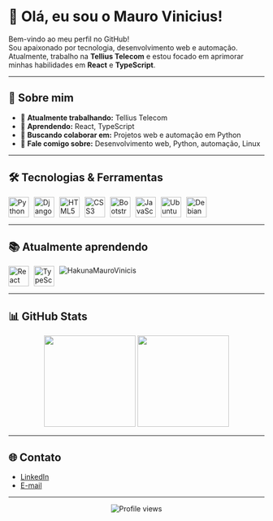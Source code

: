 # 👋 Olá, eu sou o Mauro Vinicius!

Bem-vindo ao meu perfil no GitHub!  
Sou apaixonado por tecnologia, desenvolvimento web e automação. Atualmente, trabalho na **Tellius Telecom** e estou focado em aprimorar minhas habilidades em **React** e **TypeScript**.

---

## 🚀 Sobre mim

- 🔭 **Atualmente trabalhando:** Tellius Telecom  
- 🌱 **Aprendendo:** React, TypeScript  
- 🤝 **Buscando colaborar em:** Projetos web e automação em Python  
- 💬 **Fale comigo sobre:** Desenvolvimento web, Python, automação, Linux

---

## 🛠️ Tecnologias & Ferramentas

<div style="display: flex; flex-wrap: wrap; gap: 10px;">
  <img src="https://cdn.jsdelivr.net/gh/devicons/devicon@latest/icons/python/python-original.svg" width="40" height="40" title="Python"/>
  <img src="https://cdn.jsdelivr.net/gh/devicons/devicon@latest/icons/django/django-plain.svg" width="40" height="40" title="Django"/>
  <img src="https://cdn.jsdelivr.net/gh/devicons/devicon@latest/icons/html5/html5-original.svg" width="40" height="40" title="HTML5"/>
  <img src="https://cdn.jsdelivr.net/gh/devicons/devicon@latest/icons/css3/css3-original.svg" width="40" height="40" title="CSS3"/>
  <img src="https://cdn.jsdelivr.net/gh/devicons/devicon@latest/icons/bootstrap/bootstrap-original.svg" width="40" height="40" title="Bootstrap"/>
  <img src="https://cdn.jsdelivr.net/gh/devicons/devicon@latest/icons/javascript/javascript-original.svg" width="40" height="40" title="JavaScript"/>
  <img src="https://cdn.jsdelivr.net/gh/devicons/devicon@latest/icons/ubuntu/ubuntu-original.svg" width="40" height="40" title="Ubuntu"/>
  <img src="https://cdn.jsdelivr.net/gh/devicons/devicon@latest/icons/debian/debian-original.svg" width="40" height="40" title="Debian"/>
</div>

---

## 📚 Atualmente aprendendo

<div style="display: flex; gap: 10px;">
  <img src="https://cdn.jsdelivr.net/gh/devicons/devicon@latest/icons/react/react-original.svg" width="40" height="40" title="React"/>
  <img src="https://cdn.jsdelivr.net/gh/devicons/devicon@latest/icons/typescript/typescript-original.svg" width="40" height="40" title="TypeScript"/>
  <img src="https://github-readme-streak-stats.herokuapp.com/?user=HakunaMauroVinicis&theme=dracula" alt="HakunaMauroVinicis" />
</div>

---

## 📊 GitHub Stats

<div align="center">
  <img height="180em" src="https://github-readme-stats.vercel.app/api/top-langs/?username=HakunaMauroVinicis&layout=compact&langs_count=7&theme=dracula"/>
  <img height="180em" src="https://github-readme-stats.vercel.app/api?username=HakunaMauroVinicis&show_icons=true&theme=dracula&include_all_commits=true&count_private=true"/>
</div>

---

## 🌐 Contato

- [LinkedIn](https://www.linkedin.com/in/mauro-vinicius-cust%C3%B3dio-a7164616a?trk=people-guest_people_search-card)  
- [E-mail](mauro@thorinminer.com.br)

---

<div align="center">
  <img src="https://komarev.com/ghpvc/?username=HakunaMauroVinicis&color=blue" alt="Profile views"/>
</div>
